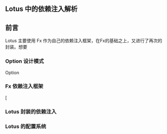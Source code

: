 ## Lotus 中的依赖注入解析

## 前言

Lotus 主要使用 Fx 作为自己的依赖注入框架，在Fx的基础之上，又进行了再次的封装。想要

### Option 设计模式

Option

### Fx 依赖注入框架

[

### Lotus 封装的依赖注入

### Lotus 的配置系统

